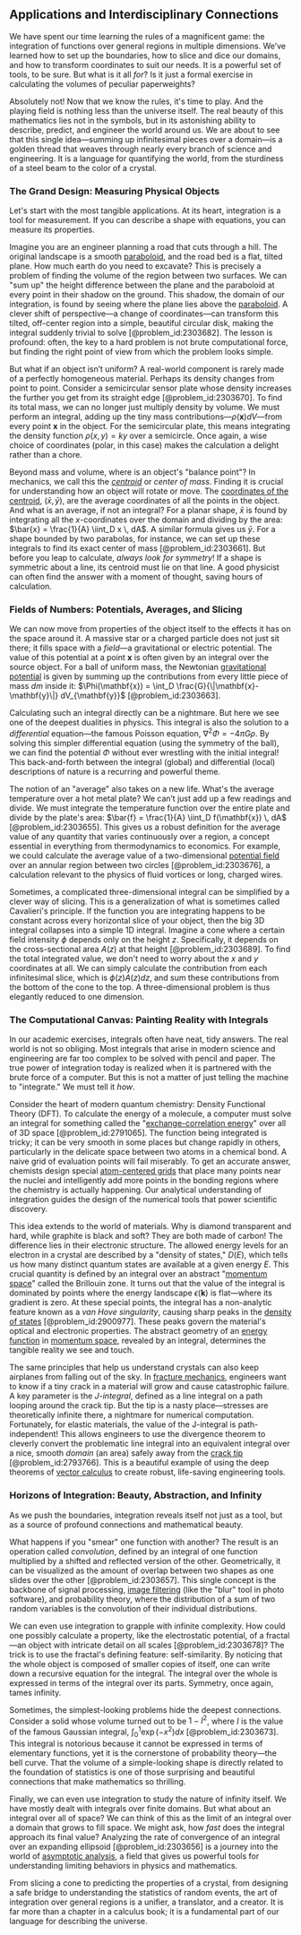 ## Applications and Interdisciplinary Connections

We have spent our time learning the rules of a magnificent game: the integration of functions over general regions in multiple dimensions. We’ve learned how to set up the boundaries, how to slice and dice our domains, and how to transform coordinates to suit our needs. It is a powerful set of tools, to be sure. But what is it all *for*? Is it just a formal exercise in calculating the volumes of peculiar paperweights?

Absolutely not! Now that we know the rules, it's time to play. And the playing field is nothing less than the universe itself. The real beauty of this mathematics lies not in the symbols, but in its astonishing ability to describe, predict, and engineer the world around us. We are about to see that this single idea—summing up infinitesimal pieces over a domain—is a golden thread that weaves through nearly every branch of science and engineering. It is a language for quantifying the world, from the sturdiness of a steel beam to the color of a crystal.

### The Grand Design: Measuring Physical Objects

Let's start with the most tangible applications. At its heart, integration is a tool for measurement. If you can describe a shape with equations, you can measure its properties.

Imagine you are an engineer planning a road that cuts through a hill. The original landscape is a smooth [paraboloid](@article_id:264219), and the road bed is a flat, tilted plane. How much earth do you need to excavate? This is precisely a problem of finding the volume of the region between two surfaces. We can "sum up" the height difference between the plane and the paraboloid at every point in their shadow on the ground. This shadow, the domain of our integration, is found by seeing where the plane lies above the [paraboloid](@article_id:264219). A clever shift of perspective—a change of coordinates—can transform this tilted, off-center region into a simple, beautiful circular disk, making the integral suddenly trivial to solve [@problem_id:2303682]. The lesson is profound: often, the key to a hard problem is not brute computational force, but finding the right point of view from which the problem looks simple.

But what if an object isn’t uniform? A real-world component is rarely made of a perfectly homogeneous material. Perhaps its density changes from point to point. Consider a semicircular sensor plate whose density increases the further you get from its straight edge [@problem_id:2303670]. To find its total mass, we can no longer just multiply density by volume. We must perform an integral, adding up the tiny mass contributions—$\rho(\mathbf{x}) dV$—from every point $\mathbf{x}$ in the object. For the semicircular plate, this means integrating the density function $\rho(x,y) = ky$ over a semicircle. Once again, a wise choice of coordinates (polar, in this case) makes the calculation a delight rather than a chore.

Beyond mass and volume, where is an object's "balance point"? In mechanics, we call this the *[centroid](@article_id:264521)* or *center of mass*. Finding it is crucial for understanding how an object will rotate or move. The [coordinates of the centroid](@article_id:172618), $(\bar{x}, \bar{y})$, are the average coordinates of all the points in the object. And what is an average, if not an integral? For a planar shape, $\bar{x}$ is found by integrating all the $x$-coordinates over the domain and dividing by the area: $\bar{x} = \frac{1}{A} \iint_D x \, dA$. A similar formula gives us $\bar{y}$. For a shape bounded by two parabolas, for instance, we can set up these integrals to find its exact center of mass [@problem_id:2303661]. But before you leap to calculate, *always look for symmetry*! If a shape is symmetric about a line, its centroid must lie on that line. A good physicist can often find the answer with a moment of thought, saving hours of calculation.

### Fields of Numbers: Potentials, Averages, and Slicing

We can now move from properties of the object itself to the effects it has on the space around it. A massive star or a charged particle does not just sit there; it fills space with a *field*—a gravitational or electric potential. The value of this potential at a point $\mathbf{x}$ is often given by an integral over the source object. For a ball of uniform mass, the Newtonian [gravitational potential](@article_id:159884) is given by summing up the contributions from every little piece of mass $dm$ inside it: $\Phi(\mathbf{x}) = \int_D \frac{G}{\|\mathbf{x}-\mathbf{y}\|} dV_{\mathbf{y}}$ [@problem_id:2303663].

Calculating such an integral directly can be a nightmare. But here we see one of the deepest dualities in physics. This integral is also the solution to a *differential* equation—the famous Poisson equation, $\nabla^2 \Phi = -4\pi G \rho$. By solving this simpler differential equation (using the symmetry of the ball), we can find the potential $\Phi$ without ever wrestling with the initial integral! This back-and-forth between the integral (global) and differential (local) descriptions of nature is a recurring and powerful theme.

The notion of an "average" also takes on a new life. What's the average temperature over a hot metal plate? We can’t just add up a few readings and divide. We must integrate the temperature function over the entire plate and divide by the plate's area: $\bar{f} = \frac{1}{A} \iint_D f(\mathbf{x}) \, dA$ [@problem_id:2303655]. This gives us a robust definition for the average value of any quantity that varies continuously over a region, a concept essential in everything from thermodynamics to economics. For example, we could calculate the average value of a two-dimensional [potential field](@article_id:164615) over an annular region between two circles [@problem_id:2303676], a calculation relevant to the physics of fluid vortices or long, charged wires.

Sometimes, a complicated three-dimensional integral can be simplified by a clever way of slicing. This is a generalization of what is sometimes called Cavalieri's principle. If the function you are integrating happens to be constant across every horizontal slice of your object, then the big 3D integral collapses into a simple 1D integral. Imagine a cone where a certain field intensity $\phi$ depends only on the height $z$. Specifically, it depends on the cross-sectional area $A(z)$ at that height [@problem_id:2303689]. To find the total integrated value, we don't need to worry about the $x$ and $y$ coordinates at all. We can simply calculate the contribution from each infinitesimal slice, which is $\phi(z) A(z) dz$, and sum these contributions from the bottom of the cone to the top. A three-dimensional problem is thus elegantly reduced to one dimension.

### The Computational Canvas: Painting Reality with Integrals

In our academic exercises, integrals often have neat, tidy answers. The real world is not so obliging. Most integrals that arise in modern science and engineering are far too complex to be solved with pencil and paper. The true power of integration today is realized when it is partnered with the brute force of a computer. But this is not a matter of just telling the machine to "integrate." We must tell it *how*.

Consider the heart of modern quantum chemistry: Density Functional Theory (DFT). To calculate the energy of a molecule, a computer must solve an integral for something called the "[exchange-correlation energy](@article_id:137535)" over all of 3D space [@problem_id:2791065]. The function being integrated is tricky; it can be very smooth in some places but change rapidly in others, particularly in the delicate space between two atoms in a chemical bond. A naive grid of evaluation points will fail miserably. To get an accurate answer, chemists design special [atom-centered grids](@article_id:195725) that place many points near the nuclei and intelligently add more points in the bonding regions where the chemistry is actually happening. Our analytical understanding of integration guides the design of the numerical tools that power scientific discovery.

This idea extends to the world of materials. Why is diamond transparent and hard, while graphite is black and soft? They are both made of carbon! The difference lies in their electronic structure. The allowed energy levels for an electron in a crystal are described by a "density of states," $D(E)$, which tells us how many distinct quantum states are available at a given energy $E$. This crucial quantity is defined by an integral over an abstract "[momentum space](@article_id:148442)" called the Brillouin zone. It turns out that the value of the integral is dominated by points where the energy landscape $\epsilon(\mathbf{k})$ is flat—where its gradient is zero. At these special points, the integral has a non-analytic feature known as a *van Hove singularity*, causing sharp peaks in the [density of states](@article_id:147400) [@problem_id:2900977]. These peaks govern the material's optical and electronic properties. The abstract geometry of an [energy function](@article_id:173198) in [momentum space](@article_id:148442), revealed by an integral, determines the tangible reality we see and touch.

The same principles that help us understand crystals can also keep airplanes from falling out of the sky. In [fracture mechanics](@article_id:140986), engineers want to know if a tiny crack in a material will grow and cause catastrophic failure. A key parameter is the *J-integral*, defined as a line integral on a path looping around the crack tip. But the tip is a nasty place—stresses are theoretically infinite there, a nightmare for numerical computation. Fortunately, for elastic materials, the value of the J-integral is path-independent! This allows engineers to use the divergence theorem to cleverly convert the problematic line integral into an equivalent integral over a nice, smooth *domain* (an area) safely away from the [crack tip](@article_id:182313) [@problem_id:2793766]. This is a beautiful example of using the deep theorems of [vector calculus](@article_id:146394) to create robust, life-saving engineering tools.

### Horizons of Integration: Beauty, Abstraction, and Infinity

As we push the boundaries, integration reveals itself not just as a tool, but as a source of profound connections and mathematical beauty.

What happens if you "smear" one function with another? The result is an operation called *convolution*, defined by an integral of one function multiplied by a shifted and reflected version of the other. Geometrically, it can be visualized as the amount of overlap between two shapes as one slides over the other [@problem_id:2303657]. This single concept is the backbone of signal processing, [image filtering](@article_id:141179) (like the "blur" tool in photo software), and probability theory, where the distribution of a sum of two random variables is the convolution of their individual distributions.

We can even use integration to grapple with infinite complexity. How could one possibly calculate a property, like the electrostatic potential, of a fractal—an object with intricate detail on all scales [@problem_id:2303678]? The trick is to use the fractal's defining feature: self-similarity. By noticing that the whole object is composed of smaller copies of itself, one can write down a recursive equation for the integral. The integral over the whole is expressed in terms of the integral over its parts. Symmetry, once again, tames infinity.

Sometimes, the simplest-looking problems hide the deepest connections. Consider a solid whose volume turned out to be $1 - I^2$, where $I$ is the value of the famous Gaussian integral, $\int_0^1 \exp(-x^2) dx$ [@problem_id:2303673]. This integral is notorious because it cannot be expressed in terms of elementary functions, yet it is the cornerstone of probability theory—the bell curve. That the volume of a simple-looking shape is directly related to the foundation of statistics is one of those surprising and beautiful connections that make mathematics so thrilling.

Finally, we can even use integration to study the nature of infinity itself. We have mostly dealt with integrals over finite domains. But what about an integral over all of space? We can think of this as the limit of an integral over a domain that grows to fill space. We might ask, how *fast* does the integral approach its final value? Analyzing the rate of convergence of an integral over an expanding ellipsoid [@problem_id:2303656] is a journey into the world of [asymptotic analysis](@article_id:159922), a field that gives us powerful tools for understanding limiting behaviors in physics and mathematics.

From slicing a cone to predicting the properties of a crystal, from designing a safe bridge to understanding the statistics of random events, the art of integration over general regions is a unifier, a translator, and a creator. It is far more than a chapter in a calculus book; it is a fundamental part of our language for describing the universe.